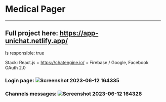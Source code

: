 # Medical Pager
***
## Full project here: https://app-unichat.netlify.app/

Is responsible: true

Stack: React.js + https://chatengine.io/ + Firebase / Google, Facebook OAuth 2.0

### Login page: ![Screenshot 2023-06-12 164335](https://github.com/Proger30/unichat/assets/45534457/a6439571-e09b-47d8-938c-d98c84a33d33)

### Channels messages: ![Screenshot 2023-06-12 164326](https://github.com/Proger30/unichat/assets/45534457/6e41ab06-09ee-49d2-b7b3-0b697f43700f)
